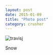 ```yaml
---
layout: post
date: 2015-01-09
title: "Photo post"
category: crusher
---
```

![travisj](/images/333ab474007a0bad474c928435b2088f780562b9ba068e78badcf2400b2c8d4c.jpg)

Snow
